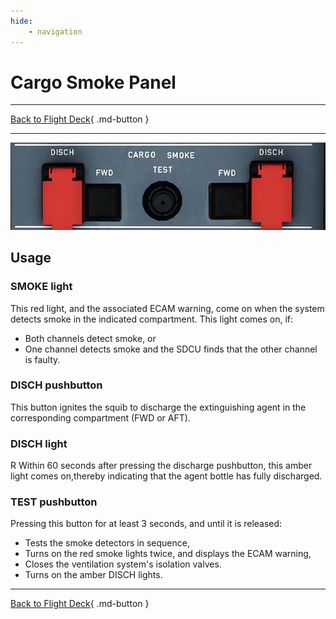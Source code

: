 ```yaml
---
hide:
    - navigation
---
```


# Cargo Smoke Panel

---

[Back to Flight Deck](../index.md){ .md-button }

---

![Cargo Smoke Panel](../../../assets/a32nx-briefing/overhead-panel/cargo-smoke.jpg "Cargo Smoke Panel")

## Usage

### SMOKE light

This red light, and the associated ECAM warning, come on when the system detects smoke in the indicated compartment. This light comes on, if:

- Both channels detect smoke, or
- One channel detects smoke and the SDCU finds that the other channel is faulty.

### DISCH pushbutton

This button ignites the squib to discharge the extinguishing agent in the corresponding compartment (FWD or AFT).

### DISCH light
R Within 60 seconds after pressing the discharge pushbutton, this amber light comes on,thereby indicating that the agent bottle has fully discharged.

### TEST pushbutton

Pressing this button for at least 3 seconds, and until it is released:

- Tests the smoke detectors in sequence,
- Turns on the red smoke lights twice, and displays the ECAM warning,
- Closes the ventilation system's isolation valves.
- Turns on the amber DISCH lights.

---

[Back to Flight Deck](../index.md){ .md-button }
